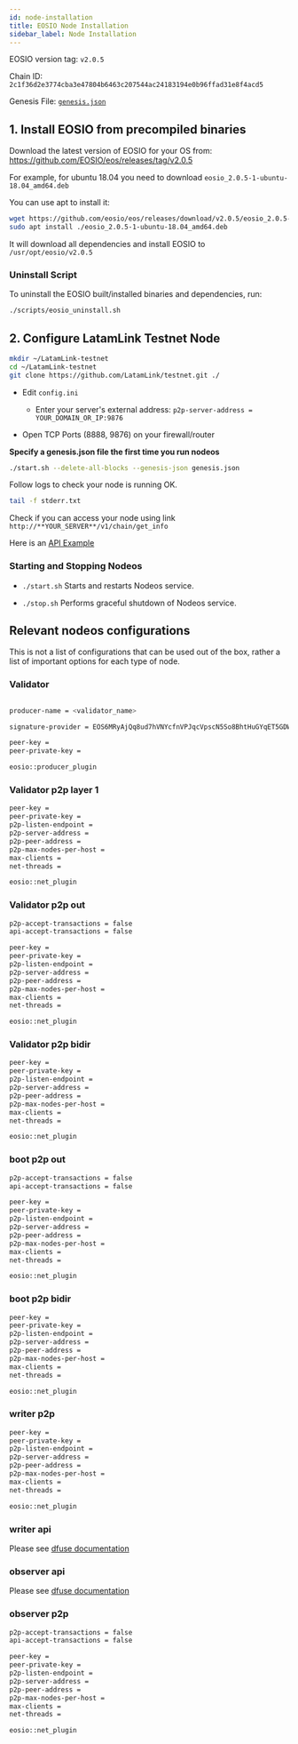 ```yaml
---
id: node-installation
title: EOSIO Node Installation
sidebar_label: Node Installation
---
```


EOSIO version tag: `v2.0.5` 

Chain ID: `2c1f36d2e3774cba3e47804b6463c207544ac24183194e0b96ffad31e8f4acd5`

Genesis File: [`genesis.json`](genesis.json)

## 1. Install EOSIO from precompiled binaries   

Download the latest version of EOSIO for your OS from:  https://github.com/EOSIO/eos/releases/tag/v2.0.5   

For example, for ubuntu 18.04 you need to download `eosio_2.0.5-1-ubuntu-18.04_amd64.deb`  

You can use apt to install it:  
```bash
wget https://github.com/eosio/eos/releases/download/v2.0.5/eosio_2.0.5-1-ubuntu-18.04_amd64.deb
sudo apt install ./eosio_2.0.5-1-ubuntu-18.04_amd64.deb
```
It will download all dependencies and install EOSIO to `/usr/opt/eosio/v2.0.5`  

### Uninstall Script
To uninstall the EOSIO built/installed binaries and dependencies, run:

```bash 
./scripts/eosio_uninstall.sh
```

## 2. Configure LatamLink Testnet Node  

```bash
mkdir ~/LatamLink-testnet
cd ~/LatamLink-testnet
git clone https://github.com/LatamLink/testnet.git ./
```

- Edit `config.ini`   
  - Enter your server's external address: `p2p-server-address = YOUR_DOMAIN_OR_IP:9876` 

- Open TCP Ports (8888, 9876) on your firewall/router  

**Specify a genesis.json file the first time you run nodeos**  
```bash
./start.sh --delete-all-blocks --genesis-json genesis.json
```  
Follow logs to check your node is running OK. 

```bash
tail -f stderr.txt
```

Check if you can access your node using link `http://**YOUR_SERVER**/v1/chain/get_info` 

Here is an <a href="https://latamlink.eosio.cr/v1/chain/get_info" target="_blank">API Example</a>  

### Starting and Stopping Nodeos

- `./start.sh` Starts and restarts Nodeos service.

- `./stop.sh` Performs graceful shutdown of Nodeos service.

## Relevant nodeos configurations

This is not a list of configurations that can be used out of the box, rather a list of important options for each type of node.

### Validator

```bash

producer-name = <validator_name>

signature-provider = EOS6MRyAjQq8ud7hVNYcfnVPJqcVpscN5So8BhtHuGYqET5GDW5CV=KEY:5KQwrPbwdL6PhXujxW37FSSQZ1JiwsST4cqQzDeyXtP79zkvFD3

peer-key =
peer-private-key =

eosio::producer_plugin

```

### Validator p2p layer 1
```bash
peer-key =
peer-private-key =
p2p-listen-endpoint =
p2p-server-address =
p2p-peer-address =
p2p-max-nodes-per-host =
max-clients =
net-threads =

eosio::net_plugin
```

### Validator p2p out
```bash
p2p-accept-transactions = false
api-accept-transactions = false

peer-key =
peer-private-key = 
p2p-listen-endpoint =
p2p-server-address =
p2p-peer-address =
p2p-max-nodes-per-host =
max-clients =
net-threads =

eosio::net_plugin
```
### Validator p2p bidir
```bash
peer-key =
peer-private-key =
p2p-listen-endpoint =
p2p-server-address =
p2p-peer-address =
p2p-max-nodes-per-host =
max-clients =
net-threads =

eosio::net_plugin
```

### boot p2p out
```bash
p2p-accept-transactions = false
api-accept-transactions = false

peer-key =
peer-private-key =
p2p-listen-endpoint =
p2p-server-address =
p2p-peer-address =
p2p-max-nodes-per-host =
max-clients =
net-threads =

eosio::net_plugin
```

### boot p2p bidir
```bash
peer-key =
peer-private-key =
p2p-listen-endpoint =
p2p-server-address =
p2p-peer-address =
p2p-max-nodes-per-host =
max-clients =
net-threads =

eosio::net_plugin
```

### writer p2p
```bash
peer-key =
peer-private-key =
p2p-listen-endpoint =
p2p-server-address =
p2p-peer-address =
p2p-max-nodes-per-host =
max-clients =
net-threads =

eosio::net_plugin
```

### writer api
Please see [dfuse documentation](https://www.dfuse.io/en)

### observer api
Please see [dfuse documentation](https://www.dfuse.io/en)

### observer p2p

```bash
p2p-accept-transactions = false
api-accept-transactions = false

peer-key =
peer-private-key =
p2p-listen-endpoint =
p2p-server-address =
p2p-peer-address =
p2p-max-nodes-per-host =
max-clients =
net-threads =

eosio::net_plugin
```

